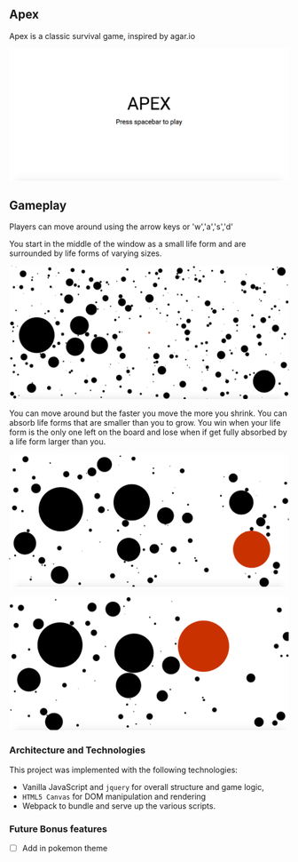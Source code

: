 ## Apex

Apex is a classic survival game, inspired by agar.io 

![start_screen](/images/start.png)

## Gameplay

Players can move around using the arrow keys or 'w','a','s','d'

You start in the middle of the window as a small life form and are surrounded by life forms of varying sizes.  

![begin](/images/game_open.png)

You can move around but the faster you move the more you shrink.  You can absorb life forms that are smaller than you to grow.  You win when your life form is the only one left on the board and lose when if get fully absorbed by a life form larger than you.

![gameplay1](/images/play1.png)

![gameplay2](/images/play2.png)

### Architecture and Technologies

This project was implemented with the following technologies:

- Vanilla JavaScript and `jquery` for overall structure and game logic,
- `HTML5 Canvas` for DOM manipulation and rendering
- Webpack to bundle and serve up the various scripts.

### Future Bonus features

- [ ] Add in pokemon theme
